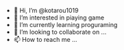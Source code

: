- 👋 Hi, I’m @kotarou1019
- 👀 I’m interested in piaying game
- 🌱 I’m currently learning proguraming
- 💞️ I’m looking to collaborate on ...
- 📫 How to reach me ...

<!---
kotarou1019/kotarou1019 is a ✨ special ✨ repository because its `README.md` (this file) appears on your GitHub profile.
You can click the Preview link to take a look at your changes.
--->
